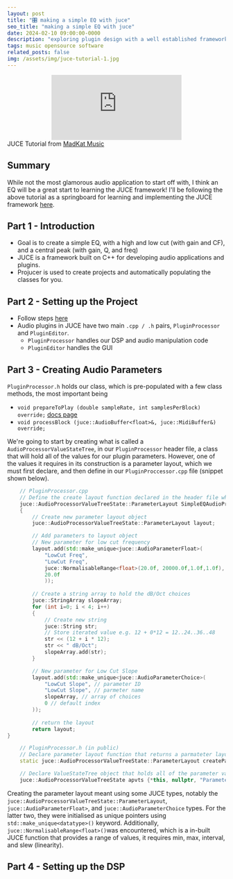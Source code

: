 ```yaml
---
layout: post
title: "🎛️ making a simple EQ with juce"
seo_title: "making a simple EQ with juce"
date: 2024-02-10 09:00:00-0000
description: "exploring plugin design with a well established framework"
tags: music opensource software
related_posts: false
img: /assets/img/juce-tutorial-1.jpg
---
```


<div class="row">
    <div class="col-sm mt-1 mt-md-0" align="center">
        <div class ="embed-responsive embed-responsive-16by9">
            <iframe src="https://www.youtube.com/embed/i_Iq4_Kd7Rc?si=cSaeSr2oEf2MJSId" frameborder="0" webkitallowfullscreen mozallowfullscreen allowfullscreen></iframe>
        </div>
    </div>
</div>
<div class="caption">   
    JUCE Tutorial from <a href="https://www.youtube.com/matkatmusic">MadKat Music</a>        
</div>

## Summary
While not the most glamorous audio application to start off with, I think an EQ will be a great start to learning the JUCE framework! I'll be following the above tutorial as a springboard for learning and implementing the JUCE framework [here](/projects/juce).

## Part 1 - Introduction
- Goal is to create a simple EQ, with a high and low cut (with gain and CF), and a central peak (with gain, Q, and freq) 
- JUCE is a framework built on C++ for developing audio applications and plugins.
- Projucer is used to create projects and automatically populating the classes for you.

## Part 2 - Setting up the Project
- Follow steps [here](/blog/2024/juce-linux)
- Audio plugins in JUCE have two main `.cpp / .h` pairs, `PluginProcessor` and `PluginEditor`.
  - `PluginProcessor` handles our DSP and audio manipulation code
  - `PluginEditor` handles the GUI

## Part 3 - Creating Audio Parameters 
`PluginProcessor.h` holds our class, which is pre-populated with a few class methods, the most important being
  - `void prepareToPlay (double sampleRate, int samplesPerBlock) override;` [docs page](https://docs.juce.com/master/classAudioProcessor.html#a44b74778247a35a669a3a994d814389e)
  - `void processBlock (juce::AudioBuffer<float>&, juce::MidiBuffer&) override;`

We're going to start by creating what is called a `AudioProcessorValueStateTree`, in our `PluginProcessor` header file, a class that will hold all of the values for our plugin parameters. However, one of the values it requires in its construction is a parameter layout, which we must first declare, and then define in our `PluginProccessor.cpp` file (snippet shown below).

```c++
    // PluginProcessor.cpp
    // Define the create layout function declared in the header file which returns a parameter layout
    juce::AudioProcessorValueTreeState::ParameterLayout SimpleEQAudioProcessor::createParameterLayout()
    {
        // Create new parameter layout object
        juce::AudioProcessorValueTreeState::ParameterLayout layout;

        // Add parameters to layout object
        // New parameter for low cut frequency
        layout.add(std::make_unique<juce::AudioParameterFloat>(
            "LowCut Freq", 
            "LowCut Freq", 
            juce::NormalisableRange<float>(20.0f, 20000.0f,1.0f,1.0f),
            20.0f
            ));
        
        // Create a string array to hold the dB/Oct choices
        juce::StringArray slopeArray;
        for (int i=0; i < 4; i++)
        {
            // Create new string
            juce::String str;
            // Store iterated value e.g. 12 + 0*12 = 12..24..36..48
            str << (12 + i * 12);
            str << " dB/Oct";
            slopeArray.add(str);
        }

        // New parameter for Low Cut Slope
        layout.add(std::make_unique<juce::AudioParameterChoice>(
            "LowCut Slope", // parameter ID
            "LowCut Slope", // parmeter name
            slopeArray, // array of choices
            0 // default index
        ));
        
        // return the layout
        return layout;
}
```

```c++
    // PluginProcessor.h (in public)
    // Declare parameter layout function that returns a parmateter layout
    static juce::AudioProcessorValueTreeState::ParameterLayout createParameterLayout();

    // Declare ValueStateTree object that holds all of the parameter values
    juce::AudioProcessorValueTreeState apvts {*this, nullptr, "Parameters", createParameterLayout()};
```
Creating the parameter layout meant using some JUCE types, notably the `juce::AudioProcessorValueTreeState::ParameterLayout`, `juce::AudioParameterFloat>`, and `juce::AudioParameterChoice` types. For the latter two, they were initialised as unique pointers using `std::make_unique<datatype>()` keyword. Additionally, `juce::NormalisableRange<float>()`was encountered, which is a in-built JUCE function that provides a range of values, it requires min, max, interval, and slew (linearity).

## Part 4 - Setting up the DSP 
<!-- ## Part 5 - Setting up Audio Plugin Host 
## Part 6 - Connecting the Peak Params 
## Part 7 - Connecting the LowCut Params 
## Part 8 - Refactoring the DSP
## Part 9 - Adding Sliders to GUI
## Part 10 - Draw the Response Curve
## Part 11 - Build the Response Curve Component
## Part 12 - Customize Slider Visuals
## Part 13 -  Response Curve Grid
## Part 14 - Spectrum Analyzer
## Part 15 - Bypass Buttons -->